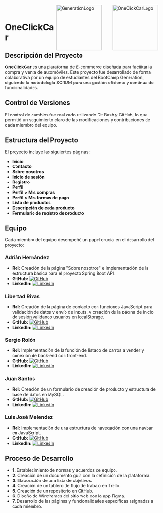 
<img align="right" width="150" style="margin-left: 35px;" alt= "OneClickCarLogo" src="https://res.cloudinary.com/duxbrimwv/image/upload/v1725420086/Logox_uoxcvr.png">


<img align="right" alt="GenerationLogo" width="150"  src="https://www.generation.org/wp-content/uploads/2023/03/Generation_logo_blue.svg">


<br>

# OneClickCar

## Descripción del Proyecto

**OneClickCar** es una plataforma de E-commerce diseñada para facilitar la compra y venta de automóviles. Este proyecto fue desarrollado de forma colaborativa por un equipo de estudiantes del BootCamp Generation, siguiendo la metodología SCRUM para una gestión eficiente y continua de funcionalidades.

## Control de Versiones

El control de cambios fue realizado utilizando Git Bash y GitHub, lo que permitió un seguimiento claro de las modificaciones y contribuciones de cada miembro del equipo.

## Estructura del Proyecto

El proyecto incluye las siguientes páginas:

- **Inicio**
- **Contacto**
- **Sobre nosotros**
- **Inicio de sesión**
- **Registro**
- **Perfil**
- **Perfil > Mis compras**
- **Perfil > Mis formas de pago**
- **Lista de productos**
- **Descripción de cada producto**
- **Formulario de registro de producto**

## Equipo 

Cada miembro del equipo desempeñó un papel crucial en el desarrollo del proyecto:

### Adrián Hernández
- **Rol:** Creación de la página "Sobre nosotros" e implementación de la estructura básica para el proyecto Spring Boot API.
- **GitHub:** [![GitHub](https://img.shields.io/badge/GitHub-adrianlascurain-black?style=flat&logo=github)](https://github.com/adrianlascurain)
- **LinkedIn:** [![LinkedIn](https://img.shields.io/badge/LinkedIn-Adri%C3%A1n%20Hern%C3%A1ndez-blue?style=flat&logo=linkedin)](https://www.linkedin.com/in/adri%C3%A1n-hern%C3%A1ndez-lascurain-3b9843309/)

### Libertad Rivas
- **Rol:** Creación de la página de contacto con funciones JavaScript para validación de datos y envío de inputs, y creación de la página de inicio de sesión validando usuarios en localStorage.
- **GitHub:** [![GitHub](https://img.shields.io/badge/GitHub-libee--tt-black?style=flat&logo=github)](https://github.com/libee-tt)
- **LinkedIn:** [![LinkedIn](https://img.shields.io/badge/LinkedIn-Libertad%20Rivas-blue?style=flat&logo=linkedin)](https://www.linkedin.com/in/libertadrivas?utm_source=share&utm_campaign=share_via&utm_content=profile&utm_medium=android_app)

### Sergio Rolón
- **Rol:** Implementación de la función de listado de carros a vender y conexión de back-end con front-end.
- **GitHub:** [![GitHub](https://img.shields.io/badge/GitHub-sergio--rolon-black?style=flat&logo=github)](https://github.com/sergio-rolon)
- **LinkedIn:** [![LinkedIn](https://img.shields.io/badge/LinkedIn-Sergio%20Rolón-blue?style=flat&logo=linkedin)](https://www.linkedin.com/in/sergiorolon/)

### Juan Santos
- **Rol:** Creación de un formulario de creación de producto y estructura de base de datos en MySQL.
- **GitHub:** [![GitHub](https://img.shields.io/badge/GitHub-juansp12-black?style=flat&logo=github)](https://github.com/juansp12)
- **LinkedIn:** [![LinkedIn](https://img.shields.io/badge/LinkedIn-Juan%20Santos-blue?style=flat&logo=linkedin)](https://www.linkedin.com/in/juan-santos-99252722b)

### Luis José Melendez
- **Rol:** Implementación de una estructura de navegación con una navbar en JavaScript.
- **GitHub:** [![GitHub](https://img.shields.io/badge/GitHub-ljma12-black?style=flat&logo=github)](https://github.com/ljma12)
- **LinkedIn:** [![LinkedIn](https://img.shields.io/badge/LinkedIn-Luis%20José%20Melendez-blue?style=flat&logo=linkedin)](https://www.linkedin.com/in/luisjosemelendezarvizu)
  


## Proceso de Desarrollo

- **1.** Establecimiento de normas y acuerdos de equipo.
- **2.** Creación de un documento guía con la definición de la plataforma.
- **3.** Elaboración de una lista de objetivos.
- **4.** Creación de un tablero de flujo de trabajo en Trello.
- **5.** Creación de un repositorio en GitHub.
- **6.** Diseño de Wireframes del sitio web con la app Figma.
- **7.** Desarrollo de las páginas y funcionalidades específicas asignadas a cada miembro.
